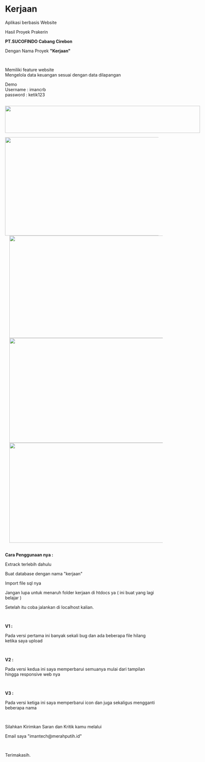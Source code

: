 # Kerjaan
Aplikasi berbasis Website
<br>

Hasil Proyek Prakerin 
<br>

<b>PT.SUCOFINDO Cabang Cirebon</b>
<p>Dengan Nama Proyek <b>"Kerjaan"</b></p>
<br>

Memiliki feature website
<br>
Mengelola data keuangan sesuai dengan data dilapangan
<br>

</b>Demo</b>
<br>
Username : imancrb
<br>
password : ketik123
<br>


<div class="separator" style="clear: both; text-align: center;">
<a href="https://2.bp.blogspot.com/-WvjzexsZDFw/W35V7n3c5EI/AAAAAAAAB6k/D_ah0HweOc8M9b8n8pw6XZugu0gpEEYHQCLcBGAs/s1600/Screenshot_2018-08-23%2BKerjaan%2B-%2BManagement%2BYour%2BMoney.png" imageanchor="1" style="clear: left; float: left; margin-bottom: 1em; margin-right: 1em;"></a><a href="https://3.bp.blogspot.com/-Cnb0M0VaG4M/W35V8HQiydI/AAAAAAAAB6o/lZxlXWcbPv4hqcn4Y1gGlpacg4IFgSTjgCLcBGAs/s1600/Screenshot_2018-08-23%2Blocalhost%2B127%2B0%2B0%2B1%2Bkerjaan%2BphpMyAdmin%2B4%2B8%2B1.png" imageanchor="1" style="clear: left; float: left; margin-bottom: 1em; margin-right: 1em;"><img border="0" data-original-height="168" data-original-width="1177" height="89" src="https://3.bp.blogspot.com/-Cnb0M0VaG4M/W35V8HQiydI/AAAAAAAAB6o/lZxlXWcbPv4hqcn4Y1gGlpacg4IFgSTjgCLcBGAs/s640/Screenshot_2018-08-23%2Blocalhost%2B127%2B0%2B0%2B1%2Bkerjaan%2BphpMyAdmin%2B4%2B8%2B1.png" width="640" /></a><img border="0" data-original-height="693" data-original-width="1366" height="323" src="https://2.bp.blogspot.com/-WvjzexsZDFw/W35V7n3c5EI/AAAAAAAAB6k/D_ah0HweOc8M9b8n8pw6XZugu0gpEEYHQCLcBGAs/s640/Screenshot_2018-08-23%2BKerjaan%2B-%2BManagement%2BYour%2BMoney.png" width="640" /><a href="https://4.bp.blogspot.com/-zF6fRFUHDLA/W35V6CA9aaI/AAAAAAAAB6Y/8YgWqYGOuFY4DsN_jQUS5a6Pk9XRD1pcwCLcBGAs/s1600/Screenshot_2018-08-23%2BKerjaan%2B-%2BManagement%2BYour%2BMoney%25281%2529.png" imageanchor="1" style="margin-left: 1em; margin-right: 1em;"><img border="0" data-original-height="709" data-original-width="1343" height="336" src="https://4.bp.blogspot.com/-zF6fRFUHDLA/W35V6CA9aaI/AAAAAAAAB6Y/8YgWqYGOuFY4DsN_jQUS5a6Pk9XRD1pcwCLcBGAs/s640/Screenshot_2018-08-23%2BKerjaan%2B-%2BManagement%2BYour%2BMoney%25281%2529.png" width="640" /></a></div>

<div class="separator" style="clear: both; text-align: center;">
<a href="https://2.bp.blogspot.com/-zOAcW-r3vSA/W35V60f-k8I/AAAAAAAAB6c/BJ3YoCSpZ0gsDt9I5_KZ9T4Jw_b5AV0-ACLcBGAs/s1600/Screenshot_2018-08-23%2BKerjaan%2B-%2BManagement%2BYour%2BMoney%25282%2529.png" imageanchor="1" style="margin-left: 1em; margin-right: 1em;"><img border="0" data-original-height="721" data-original-width="1338" height="344" src="https://2.bp.blogspot.com/-zOAcW-r3vSA/W35V60f-k8I/AAAAAAAAB6c/BJ3YoCSpZ0gsDt9I5_KZ9T4Jw_b5AV0-ACLcBGAs/s640/Screenshot_2018-08-23%2BKerjaan%2B-%2BManagement%2BYour%2BMoney%25282%2529.png" width="640" /></a></div>

<div class="separator" style="clear: both; text-align: center;">
<a href="https://4.bp.blogspot.com/-f8FOZrjHfPI/W35V7GQn-8I/AAAAAAAAB6g/-n99wJW6oI8CBnirBanOM4JJfd8ueM5OwCLcBGAs/s1600/Screenshot_2018-08-23%2BKerjaan%2B-%2BManagement%2BYour%2BMoney%25283%2529.png" imageanchor="1" style="margin-left: 1em; margin-right: 1em;"><img border="0" data-original-height="686" data-original-width="1332" height="328" src="https://4.bp.blogspot.com/-f8FOZrjHfPI/W35V7GQn-8I/AAAAAAAAB6g/-n99wJW6oI8CBnirBanOM4JJfd8ueM5OwCLcBGAs/s640/Screenshot_2018-08-23%2BKerjaan%2B-%2BManagement%2BYour%2BMoney%25283%2529.png" width="640" /></a></div>
<br>

<b>Cara Penggunaan nya : </b>
<br>

<p>Extrack terlebih dahulu</p>
<p>Buat database dengan nama "kerjaan"</p>
<p>Import file sql nya</p>
<p>Jangan lupa untuk menaruh folder kerjaan di htdocs ya ( ini buat yang lagi belajar )</p>
<p>Setelah itu coba jalankan di localhost kalian.</p>
<br>

<b>V1 :</b>
<p>Pada versi pertama ini banyak sekali bug dan ada beberapa file hilang ketika saya upload</p>
<br>

<b>V2 :</b>
<p>Pada versi kedua ini saya memperbarui semuanya mulai dari tampilan hingga responsive web nya</p>
<br>

<b>V3 :</b>
<p>Pada versi ketiga ini saya memperbarui icon dan juga sekaligus mengganti beberapa nama</p>
<br>

<p>Silahkan Kirimkan Saran dan Kritik kamu melalui</p>
<p>Email saya "imantech@merahputih.id"</p>
<br>

Terimakasih.
